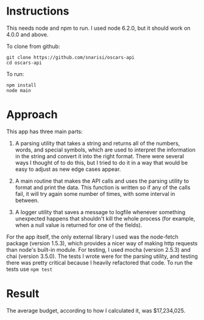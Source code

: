 # Instructions

This needs node and npm to run. I used node 6.2.0, but it should work on 4.0.0 and above.

To clone from github:
```
git clone https://github.com/snarisi/oscars-api
cd oscars-api
```

To run:
```
npm install
node main
```

# Approach

This app has three main parts:

1. A parsing utility that takes a string and returns all of the numbers, words, and special symbols, which are used to interpret the information in the string and convert it into the right format. There were several ways I thought of to do this, but I tried to do it in a way that would be easy to adjust as new edge cases appear.

2. A main routine that makes the API calls and uses the parsing utility to format and print the data. This function is written so if any of the calls fail, it will try again some number of times, with some interval in between.

3. A logger utility that saves a message to logfile whenever something unexpected happens that shouldn't kill the whole process (for example, when a null value is returned for one of the fields).

For the app itself, the only external library I used was the node-fetch package (version 1.5.3), which provides a nicer way of making http requests than node's built-in module. For testing, I used mocha (version 2.5.3) and chai (version 3.5.0). The tests I wrote were for the parsing utility, and testing there was pretty critical because I heavily refactored that code. To run the tests use `npm test`

# Result

The average budget, according to how I calculated it, was $17,234,025.
